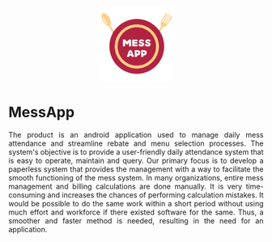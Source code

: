 <p align="center"><img src="https://raw.githubusercontent.com/TeamFLEG/messapp/master/assets/messapp_logo-removebg-preview.png" alt="MessApp" width="150" height="150"></p>
<h1>MessApp</h1>
<p align='justify'>The product is an android application used to manage daily mess attendance and streamline rebate and menu selection processes. The system's objective is to provide a user-friendly daily attendance system that is easy to operate, maintain and query. Our primary focus is to develop a paperless system that provides the management with a way to facilitate the smooth functioning of the mess system. In many organizations, entire mess management and billing calculations are done manually. It is very time-consuming and increases the chances of performing calculation mistakes. It would be possible to do the same work within a short period without using much effort and workforce if there existed software for the same. Thus, a smoother and faster method is needed, resulting in the need for an application.</p>
